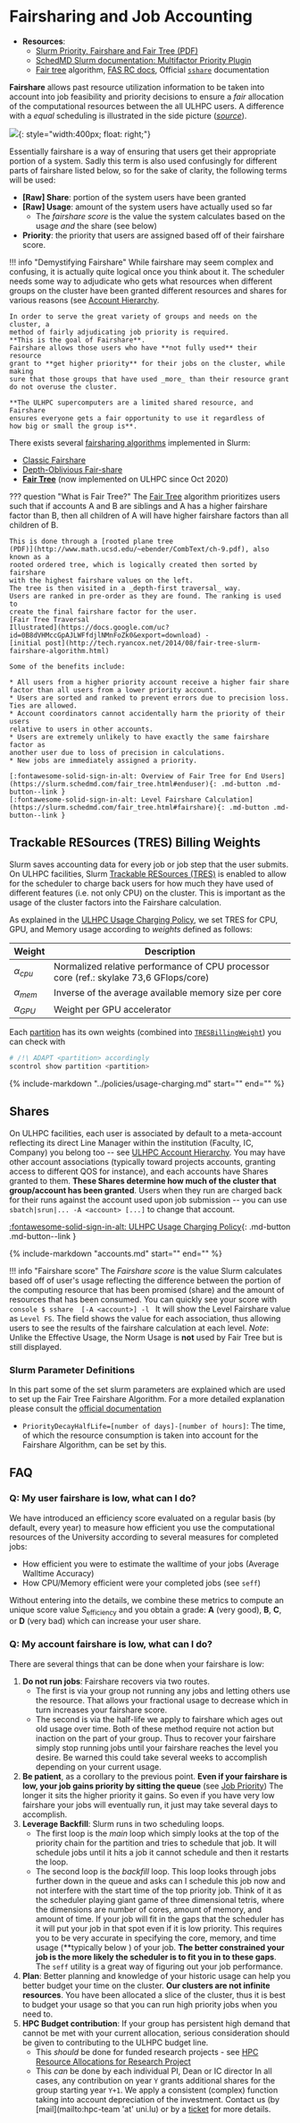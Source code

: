 # Fairsharing and Job Accounting

* __Resources__:
    - [Slurm Priority, Fairshare and Fair Tree (PDF)](https://slurm.schedmd.com/SLUG19/Priority_and_Fair_Trees.pdf)
    - [SchedMD Slurm documentation: Multifactor Priority Plugin](https://slurm.schedmd.com/priority_multifactor.html)
    - [Fair tree](https://slurm.schedmd.com/fair_tree.html) algorithm, [FAS RC docs](https://docs.rc.fas.harvard.edu/kb/fairshare/), Official [`sshare`](https://slurm.schedmd.com/sshare.html) documentation


**Fairshare** allows past resource utilization information to be taken into
account into job feasibility and priority decisions to ensure a _fair_
allocation of the computational resources between the all ULHPC users.
A difference with a _equal_ scheduling is illustrated in the side picture (_[source](http://www.fairsharemovement.com/en/fair-vs-equal)_).

![](images/equal_vs_fair_share.jpg){: style="width:400px; float: right;"}

Essentially fairshare is a way of ensuring that users get their appropriate
portion of a system. Sadly this term is also used confusingly for different
parts of fairshare listed below, so for the sake of clarity, the following terms
will be used:

* __[Raw] Share__: portion of the system users have been granted
* __[Raw] Usage__: amount of the system users have actually used so far
    - The _fairshare score_ is the value the system calculates based on the usage
   _and_ the share (see below)
*  __Priority__: the priority that users are assigned based off of their fairshare score.

!!! info "Demystifying Fairshare"
    While fairshare may seem complex and confusing, it is actually quite logical
    once you think about it.
    The scheduler needs some way to adjudicate who gets what resources when
    different groups on the cluster have been granted different resources and shares
    for various reasons (see [Account Hierarchy](accounts.md).

    In order to serve the great variety of groups and needs on the cluster, a
    method of fairly adjudicating job priority is required.
    **This is the goal of Fairshare**.
    Fairshare allows those users who have **not fully used** their resource
    grant to **get higher priority** for their jobs on the cluster, while making
    sure that those groups that have used _more_ than their resource grant
    do not overuse the cluster.

    **The ULHPC supercomputers are a limited shared resource, and Fairshare
    ensures everyone gets a fair opportunity to use it regardless of
    how big or small the group is**.



There exists several [fairsharing
algorithms](https://slurm.schedmd.com/priority_multifactor.html#fairshare)
implemented in Slurm:

* [Classic Fairshare](https://slurm.schedmd.com/classic_fair_share.html)
* [Depth-Oblivious Fair-share](https://slurm.schedmd.com/priority_multifactor3.html)
* __[Fair Tree](https://slurm.schedmd.com/fair_tree.html)__ (now implemented on
  ULHPC since Oct 2020)


??? question "What is Fair Tree?"
    The [Fair Tree](https://slurm.schedmd.com/fair_tree.html) algorithm
    prioritizes users such that if accounts A and B are siblings and A has a
    higher fairshare factor than B, then all children of A will have higher
    fairshare factors than all children of B.

    This is done through a [rooted plane tree
    (PDF)](http://www.math.ucsd.edu/~ebender/CombText/ch-9.pdf), also known as a
    rooted ordered tree, which is logically created then sorted by fairshare
    with the highest fairshare values on the left.
    The tree is then visited in a _depth-first traversal_ way.
    Users are ranked in pre-order as they are found. The ranking is used to
    create the final fairshare factor for the user.
    [Fair Tree Traversal
    Illustrated](https://docs.google.com/uc?id=0B8dVHMccGpAJLWFfdjlNMnFoZk0&export=download) -
    [initial post](http://tech.ryancox.net/2014/08/fair-tree-slurm-fairshare-algorithm.html)

    Some of the benefits include:

    * All users from a higher priority account receive a higher fair share
    factor than all users from a lower priority account.
    * Users are sorted and ranked to prevent errors due to precision loss.
    Ties are allowed.
    * Account coordinators cannot accidentally harm the priority of their users
    relative to users in other accounts.
    * Users are extremely unlikely to have exactly the same fairshare factor as
    another user due to loss of precision in calculations.
    * New jobs are immediately assigned a priority.

    [:fontawesome-solid-sign-in-alt: Overview of Fair Tree for End Users](https://slurm.schedmd.com/fair_tree.html#enduser){: .md-button .md-button--link }
    [:fontawesome-solid-sign-in-alt: Level Fairshare Calculation](https://slurm.schedmd.com/fair_tree.html#fairshare){: .md-button .md-button--link }

## Trackable RESources (TRES) Billing Weights

Slurm saves accounting data for every job or job step that the user submits.
On ULHPC facilities, Slurm [Trackable RESources
(TRES)](https://slurm.schedmd.com/tres.html) is enabled to allow for
the scheduler to charge back users for how much they have used of different
features (i.e. not only CPU) on the cluster.
This is important as the usage of the cluster factors into the Fairshare
calculation.

As explained in the [ULHPC Usage Charging
Policy](../policies/usage-charging.md), we set TRES for CPU, GPU, and Memory
usage according to _weights_ defined as follows:

| __Weight__     | __Description__                                                                       |
|----------------|---------------------------------------------------------------------------------------|
| $\alpha_{cpu}$ | Normalized relative performance of CPU processor core (ref.: skylake 73,6 GFlops/core) |
| $\alpha_{mem}$ | Inverse of the average available memory size per core                                 |
| $\alpha_{GPU}$ | Weight per GPU accelerator                                                          |

Each [partition](partitions.md) has its own weights
(combined into [`TRESBillingWeight`](https://slurm.schedmd.com/tres.html)) you can check with

```bash
# /!\ ADAPT <partition> accordingly
scontrol show partition <partition>
```

{%
   include-markdown "../policies/usage-charging.md"
   start="<!--TRESBillingWeight-table-start-->"
   end="<!--TRESBillingWeight-table-end-->"
%}

## Shares

On ULHPC facilities, each user is associated by default to a meta-account reflecting its
direct Line Manager  within the institution (Faculty, IC, Company) you belong
too -- see [ULHPC Account Hierarchy](accounts.md).
You may have other account associations (typically toward projects accounts, granting
access to different QOS for instance), and each accounts have Shares granted to
them. **These Shares determine how much of the cluster that group/account has
been granted**.
Users when they run are charged back for their runs against the account used
upon job submission -- you can use `sbatch|srun|... -A <account> [...]` to
change that account.

[:fontawesome-solid-sign-in-alt: ULHPC Usage Charging
Policy](../policies/usage-charging.md){: .md-button .md-button--link }

{%
   include-markdown "accounts.md"
   start="<!--share-rule-per-level-start-->"
   end="<!--share-rule-per-level-end-->"
%}


!!! info "Fairshare score"
    The _Fairshare score_ is the value Slurm calculates based off of user's
    usage reflecting the difference between the portion of the computing resource
    that has been promised (share) and the amount of resources that has been
    consumed. You can quickly see your score with
    ```console
    $ sshare  [-A <account>] -l
    ```
    It will show the Level Fairshare value as `Level FS`.
    The field shows the value for each association, thus allowing users to see
    the results of the fairshare calculation at each level.
    _Note_: Unlike the Effective Usage, the Norm Usage is **not** used by Fair Tree but is still displayed.


### Slurm Parameter Definitions

In this part some of the set slurm parameters are explained which are used to set up the Fair Tree Fairshare Algorithm. For a more detailed explanation please consult the [official documentation](https://slurm.schedmd.com/)

* `PriorityDecayHalfLife=[number of days]-[number of hours]`: The time, of which the resource consumption is taken into account for the Fairshare Algorithm, can be set by this.


## FAQ

### Q: My user fairshare is low, what can I do?

We have introduced an efficiency score evaluated on a regular basis (by default,
every year) to measure how efficient you use the computational resources of the
University according to several measures for completed jobs:

* How efficient you were to estimate the walltime of your jobs (Average Walltime
Accuracy)
* How CPU/Memory efficient were your completed jobs (see `seff`)

Without entering into the details, we combine these metrics to compute an unique
score value $S_\text{efficiency}$ and you obtain a grade: **A** (very good), **B**,
**C**, or **D** (very bad) which can increase your user share.

### Q: My account fairshare is low, what can I do?

There are several things that can be done when your fairshare is low:

1. __Do not run jobs__: Fairshare recovers via two routes.
    - The first is via your group not running any jobs and letting others use the
    resource.  That allows your fractional usage to decrease which in turn
    increases your fairshare score.
    - The second is via the half-life we apply to fairshare which ages out old
      usage over time.
     Both of these method require not action but inaction on the part of your
     group.
     Thus to recover your fairshare simply stop running jobs until your fairshare
     reaches the level you desire.
     Be warned this could take several weeks to accomplish depending on your
     current usage.
2. __Be patient__, as a corollary to the previous point. **Even if your
   fairshare is low, your job gains priority by sitting the queue** (see [Job Priority](../jobs/priority.md))
   The longer it sits the higher priority it gains.  So even if you have very
   low fairshare your jobs will eventually run, it just may take several days to
   accomplish.
3. __Leverage Backfill__: Slurm runs in two scheduling loops.
    - The first loop is the _main_ loop which simply looks at the top of the
      priority chain for the partition and tries to schedule that job.  It will
      schedule jobs until it hits a job it cannot schedule and then it restarts
      the loop.
    - The second loop is the _backfill_ loop. This loop looks through jobs
      further down in the queue and asks can I schedule this job now and not
      interfere with the start time of the top priority job.  Think of it as the
      scheduler playing giant game of three dimensional tetris, where the
      dimensions are number of cores, amount of memory, and amount of time.  If
      your job will fit in the gaps that the scheduler has it will put your job
      in that spot even if it is low priority.  This requires you to be very
      accurate in specifying the core, memory, and time usage (**typically below
      ) of your job.
      **The better constrained your job is the more likely the scheduler is to
      fit you in to these gaps**.
      The `seff` utility is a great way of figuring out your job performance.
4. __Plan__: Better planning and knowledge of your historic usage can help you
   better budget your time on the cluster. **Our clusters are not infinite
   resources**.  You have been allocated a slice of the cluster, thus it is best
   to budget your usage so that you can run high priority jobs when you need to.
5. __HPC Budget contribution__: If your group has persistent high demand that cannot be met
   with your current allocation, serious consideration should be given to
   contributing to the ULHPC budget line.
     - This _should_ be done for funded research projects - see
       [HPC Resource Allocations for Research Project](../policies/usage-charging.md#hpc-resource-allocations-for-research-project)
     - This _can_ be done by each individual PI, Dean or IC director
    In all cases, any contribution on year `Y` grants additional shares for the
    group starting year `Y+1`. We apply a consistent (complex) function taking
    into account depreciation of the investment. Contact us (by [mail](mailto:hpc-team 'at'
    uni.lu) or by a [ticket](https://hpc.uni.lu/support) for more details.
